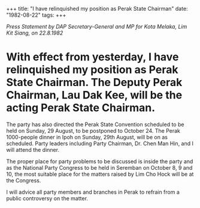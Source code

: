 +++ 
title: "I have relinquished my position as Perak State Chairman"
date: "1982-08-22"
tags:
+++

_Press Statement by DAP Secretary-General and MP for Kota Melaka, Lim Kit Siang, on 22.8.1982_

# With effect from yesterday, I have relinquished my position as Perak State Chairman. The Deputy Perak Chairman, Lau Dak Kee, will be the acting Perak State Chairman. 

The party has also directed the Perak State Convention scheduled to be held on Sunday, 29 August, to be postponed to October 24. The Perak 1000-people dinner in Ipoh on Sunday, 29th August, will be on as scheduled. Party leaders including Party Chairman, Dr. Chen Man Hin, and I will attend the dinner. </u>

The proper place for party problems to be discussed is inside the party and as the National Party Congress to be held in Seremban on October 8, 9 and 10, the most suitable place for the matters raised by Lim Cho Hock will be at the Congress. 

I will advice all party members and branches in Perak to refrain from a public controversy on the matter. 
 
